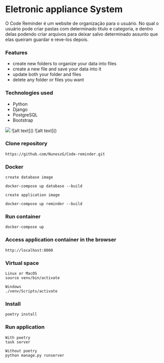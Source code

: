 # Eletronic appliance System

O Code Reminder é um website de organização para o usuário.
No qual o usuário pode criar pastas com determinado titulo e categoria, e dentro delas podendo criar arquivos
para deixar salvo determinado assunto que elas queiram guardar e reve-los depois.

### Features
- create new folders to organize your data into files
- create a new file and save your data into it 
- update both your folder and files 
- delete any folder or files you want 

### Technologies used
- Python
- Django 
- PostgreSQL 
- Bootstrap 

<img src="/assets/application/Captura de ecrã 2024-11-15 170507.png">
![alt text](<assets/application/Captura de ecrã 2024-11-15 170528.png>)
![alt text](<assets/application/Captura de ecrã 2024-11-15 170845.png>)

### Clone repository
```
https://github.com/NuneszG/Code-reminder.git
```

### Docker 
```
create database image

docker-compose up database --build
```
```
create application image

docker-compose up reminder --build
```

### Run container
```
docker-compose up
```

### Access application container in the browser
```
http://localhost:8000
```

### Virtual space 
```
Linux or MacOS
source venv/bin/activate

Windows
./venv/Scripts/activate
```

### Install 
```
poetry install
```

### Run application  
```
With poetry
task server

Without poetry
python manage.py runserver
```